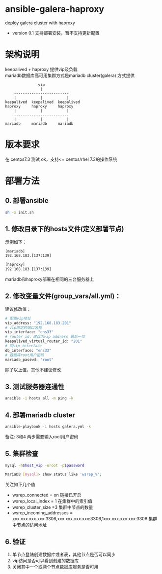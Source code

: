 # ansible-galera-haproxy
deploy galera cluster with haproxy

- version 0.1 支持部署安装，暂不支持更新配置

# 架构说明
keepalived + haproxy 提供vip及负载  
mariadb数据库高可用集群方式是mariadb cluster(galera) 方式提供

```
               vip
                |
    -------------------------
    |           |           |
keepalived  keepalived  keepalived
haproxy     haproxy     haproxy
    |           |           |
    -------------------------
    |           |           |
mariadb     mariadb     mariadb
```



# 版本要求
在 centos7.3 测试 ok，支持<= centos/rhel 7.3的操作系统

# 部署方法

## 0. 部署ansible

```bash
sh -x init.sh
```


## 1. 修改目录下的hosts文件(定义部署节点)

示例如下：
```bash
[mariadb]
192.168.183.[137:139]

[haproxy]
192.168.183.[137:139]
```
mariadb和haproxy部署在相同的三台服务器上

## 2. 修改变量文件(group_vars/all.yml)：
建议修改值：
```bash
# 配置vip地址
vip_address: "192.168.183.201"
# vip绑定的端口名称
vip_interface: "ens33"
# router id，建议为vip address 最后一位
keepalived_virtual_router_id: "201"
# 同vip_interface
db_interface: "ens33"
# 数据库root用户密码
mariadb_passwd: "root"
```
除了以上值，其他不建议修改

## 3. 测试服务器连通性

```bash
ansible -i hosts all -m ping -k
```

## 4. 部署mariadb cluster

```bash
ansible-playbook -i hosts galera.yml -k
```

备注: 3和4 两步需要输入root用户密码

## 5. 集群检查
```bash
mysql -h$host_vip -uroot -p$password 

MariaDB [mysql]> show status like 'wsrep_%';
```
关注如下几个值
- wsrep_connected = on 链接已开启
- wsrep_local_index = 1 在集群中的索引值
- wsrep_cluster_size =3 集群中节点的数量
- wsrep_incoming_addresses = xxx.xxx.xxx.xxx:3306,xxx.xxx.xxx.xxx:3306,1xxx.xxx.xxx.xxx:3306 集群中节点的访问地址

## 6. 验证
1. 单节点登陆创建数据库或者表，其他节点是否可以同步
2. vip访问是否可以看到创建的数据库
3. 关闭其中一个或两个节点数据库服务是否可用